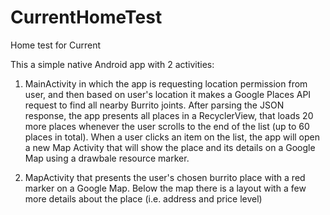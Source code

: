 # CurrentHomeTest
Home test for Current

This a simple native Android app with 2 activities:
1. MainActivity in which the app is requesting location permission from user, and then based on user's location it makes a Google Places API request to find all nearby Burrito joints.
After parsing the JSON response, the app presents all places in a RecyclerView, that loads 20 more places whenever the user scrolls to the end of the list (up to 60 places in total).
When a user clicks an item on the list, the app will open a new Map Activity that will show the place and its details on a Google Map using a drawbale resource marker.

2. MapActivity that presents the user's chosen burrito place with a red marker on a Google Map. Below the map there is a layout with a few more details about the place (i.e. address and price level)
